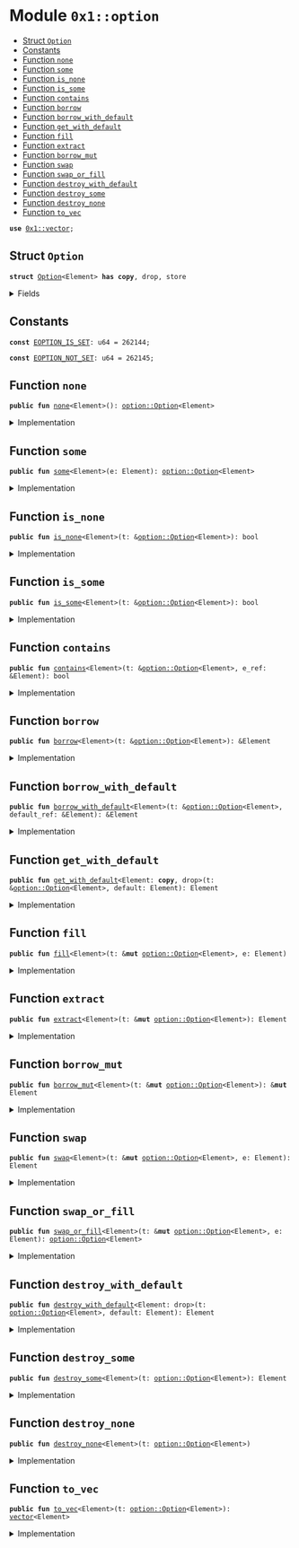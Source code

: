 
<a name="0x1_option"></a>

# Module `0x1::option`



-  [Struct `Option`](#0x1_option_Option)
-  [Constants](#@Constants_0)
-  [Function `none`](#0x1_option_none)
-  [Function `some`](#0x1_option_some)
-  [Function `is_none`](#0x1_option_is_none)
-  [Function `is_some`](#0x1_option_is_some)
-  [Function `contains`](#0x1_option_contains)
-  [Function `borrow`](#0x1_option_borrow)
-  [Function `borrow_with_default`](#0x1_option_borrow_with_default)
-  [Function `get_with_default`](#0x1_option_get_with_default)
-  [Function `fill`](#0x1_option_fill)
-  [Function `extract`](#0x1_option_extract)
-  [Function `borrow_mut`](#0x1_option_borrow_mut)
-  [Function `swap`](#0x1_option_swap)
-  [Function `swap_or_fill`](#0x1_option_swap_or_fill)
-  [Function `destroy_with_default`](#0x1_option_destroy_with_default)
-  [Function `destroy_some`](#0x1_option_destroy_some)
-  [Function `destroy_none`](#0x1_option_destroy_none)
-  [Function `to_vec`](#0x1_option_to_vec)


<pre><code><b>use</b> <a href="../../dependencies/move-stdlib/vector.md#0x1_vector">0x1::vector</a>;
</code></pre>



<a name="0x1_option_Option"></a>

## Struct `Option`



<pre><code><b>struct</b> <a href="../../dependencies/move-stdlib/option.md#0x1_option_Option">Option</a>&lt;Element&gt; <b>has</b> <b>copy</b>, drop, store
</code></pre>



<details>
<summary>Fields</summary>


<dl>
<dt>
<code>vec: <a href="../../dependencies/move-stdlib/vector.md#0x1_vector">vector</a>&lt;Element&gt;</code>
</dt>
<dd>

</dd>
</dl>


</details>

<a name="@Constants_0"></a>

## Constants


<a name="0x1_option_EOPTION_IS_SET"></a>



<pre><code><b>const</b> <a href="../../dependencies/move-stdlib/option.md#0x1_option_EOPTION_IS_SET">EOPTION_IS_SET</a>: u64 = 262144;
</code></pre>



<a name="0x1_option_EOPTION_NOT_SET"></a>



<pre><code><b>const</b> <a href="../../dependencies/move-stdlib/option.md#0x1_option_EOPTION_NOT_SET">EOPTION_NOT_SET</a>: u64 = 262145;
</code></pre>



<a name="0x1_option_none"></a>

## Function `none`



<pre><code><b>public</b> <b>fun</b> <a href="../../dependencies/move-stdlib/option.md#0x1_option_none">none</a>&lt;Element&gt;(): <a href="../../dependencies/move-stdlib/option.md#0x1_option_Option">option::Option</a>&lt;Element&gt;
</code></pre>



<details>
<summary>Implementation</summary>


<pre><code><b>public</b> <b>fun</b> <a href="../../dependencies/move-stdlib/option.md#0x1_option_none">none</a>&lt;Element&gt;(): <a href="../../dependencies/move-stdlib/option.md#0x1_option_Option">Option</a>&lt;Element&gt; {
    <a href="../../dependencies/move-stdlib/option.md#0x1_option_Option">Option</a> { vec: <a href="../../dependencies/move-stdlib/vector.md#0x1_vector_empty">vector::empty</a>() }
}
</code></pre>



</details>

<a name="0x1_option_some"></a>

## Function `some`



<pre><code><b>public</b> <b>fun</b> <a href="../../dependencies/move-stdlib/option.md#0x1_option_some">some</a>&lt;Element&gt;(e: Element): <a href="../../dependencies/move-stdlib/option.md#0x1_option_Option">option::Option</a>&lt;Element&gt;
</code></pre>



<details>
<summary>Implementation</summary>


<pre><code><b>public</b> <b>fun</b> <a href="../../dependencies/move-stdlib/option.md#0x1_option_some">some</a>&lt;Element&gt;(e: Element): <a href="../../dependencies/move-stdlib/option.md#0x1_option_Option">Option</a>&lt;Element&gt; {
    <a href="../../dependencies/move-stdlib/option.md#0x1_option_Option">Option</a> { vec: <a href="../../dependencies/move-stdlib/vector.md#0x1_vector_singleton">vector::singleton</a>(e) }
}
</code></pre>



</details>

<a name="0x1_option_is_none"></a>

## Function `is_none`



<pre><code><b>public</b> <b>fun</b> <a href="../../dependencies/move-stdlib/option.md#0x1_option_is_none">is_none</a>&lt;Element&gt;(t: &<a href="../../dependencies/move-stdlib/option.md#0x1_option_Option">option::Option</a>&lt;Element&gt;): bool
</code></pre>



<details>
<summary>Implementation</summary>


<pre><code><b>public</b> <b>fun</b> <a href="../../dependencies/move-stdlib/option.md#0x1_option_is_none">is_none</a>&lt;Element&gt;(t: &<a href="../../dependencies/move-stdlib/option.md#0x1_option_Option">Option</a>&lt;Element&gt;): bool {
    <a href="../../dependencies/move-stdlib/vector.md#0x1_vector_is_empty">vector::is_empty</a>(&t.vec)
}
</code></pre>



</details>

<a name="0x1_option_is_some"></a>

## Function `is_some`



<pre><code><b>public</b> <b>fun</b> <a href="../../dependencies/move-stdlib/option.md#0x1_option_is_some">is_some</a>&lt;Element&gt;(t: &<a href="../../dependencies/move-stdlib/option.md#0x1_option_Option">option::Option</a>&lt;Element&gt;): bool
</code></pre>



<details>
<summary>Implementation</summary>


<pre><code><b>public</b> <b>fun</b> <a href="../../dependencies/move-stdlib/option.md#0x1_option_is_some">is_some</a>&lt;Element&gt;(t: &<a href="../../dependencies/move-stdlib/option.md#0x1_option_Option">Option</a>&lt;Element&gt;): bool {
    !<a href="../../dependencies/move-stdlib/vector.md#0x1_vector_is_empty">vector::is_empty</a>(&t.vec)
}
</code></pre>



</details>

<a name="0x1_option_contains"></a>

## Function `contains`



<pre><code><b>public</b> <b>fun</b> <a href="../../dependencies/move-stdlib/option.md#0x1_option_contains">contains</a>&lt;Element&gt;(t: &<a href="../../dependencies/move-stdlib/option.md#0x1_option_Option">option::Option</a>&lt;Element&gt;, e_ref: &Element): bool
</code></pre>



<details>
<summary>Implementation</summary>


<pre><code><b>public</b> <b>fun</b> <a href="../../dependencies/move-stdlib/option.md#0x1_option_contains">contains</a>&lt;Element&gt;(t: &<a href="../../dependencies/move-stdlib/option.md#0x1_option_Option">Option</a>&lt;Element&gt;, e_ref: &Element): bool {
    <a href="../../dependencies/move-stdlib/vector.md#0x1_vector_contains">vector::contains</a>(&t.vec, e_ref)
}
</code></pre>



</details>

<a name="0x1_option_borrow"></a>

## Function `borrow`



<pre><code><b>public</b> <b>fun</b> <a href="../../dependencies/move-stdlib/option.md#0x1_option_borrow">borrow</a>&lt;Element&gt;(t: &<a href="../../dependencies/move-stdlib/option.md#0x1_option_Option">option::Option</a>&lt;Element&gt;): &Element
</code></pre>



<details>
<summary>Implementation</summary>


<pre><code><b>public</b> <b>fun</b> <a href="../../dependencies/move-stdlib/option.md#0x1_option_borrow">borrow</a>&lt;Element&gt;(t: &<a href="../../dependencies/move-stdlib/option.md#0x1_option_Option">Option</a>&lt;Element&gt;): &Element {
    <b>assert</b>!(<a href="../../dependencies/move-stdlib/option.md#0x1_option_is_some">is_some</a>(t), <a href="../../dependencies/move-stdlib/option.md#0x1_option_EOPTION_NOT_SET">EOPTION_NOT_SET</a>);
    <a href="../../dependencies/move-stdlib/vector.md#0x1_vector_borrow">vector::borrow</a>(&t.vec, 0)
}
</code></pre>



</details>

<a name="0x1_option_borrow_with_default"></a>

## Function `borrow_with_default`



<pre><code><b>public</b> <b>fun</b> <a href="../../dependencies/move-stdlib/option.md#0x1_option_borrow_with_default">borrow_with_default</a>&lt;Element&gt;(t: &<a href="../../dependencies/move-stdlib/option.md#0x1_option_Option">option::Option</a>&lt;Element&gt;, default_ref: &Element): &Element
</code></pre>



<details>
<summary>Implementation</summary>


<pre><code><b>public</b> <b>fun</b> <a href="../../dependencies/move-stdlib/option.md#0x1_option_borrow_with_default">borrow_with_default</a>&lt;Element&gt;(t: &<a href="../../dependencies/move-stdlib/option.md#0x1_option_Option">Option</a>&lt;Element&gt;, default_ref: &Element): &Element {
    <b>let</b> vec_ref = &t.vec;
    <b>if</b> (<a href="../../dependencies/move-stdlib/vector.md#0x1_vector_is_empty">vector::is_empty</a>(vec_ref)) default_ref
    <b>else</b> <a href="../../dependencies/move-stdlib/vector.md#0x1_vector_borrow">vector::borrow</a>(vec_ref, 0)
}
</code></pre>



</details>

<a name="0x1_option_get_with_default"></a>

## Function `get_with_default`



<pre><code><b>public</b> <b>fun</b> <a href="../../dependencies/move-stdlib/option.md#0x1_option_get_with_default">get_with_default</a>&lt;Element: <b>copy</b>, drop&gt;(t: &<a href="../../dependencies/move-stdlib/option.md#0x1_option_Option">option::Option</a>&lt;Element&gt;, default: Element): Element
</code></pre>



<details>
<summary>Implementation</summary>


<pre><code><b>public</b> <b>fun</b> <a href="../../dependencies/move-stdlib/option.md#0x1_option_get_with_default">get_with_default</a>&lt;Element: <b>copy</b> + drop&gt;(
    t: &<a href="../../dependencies/move-stdlib/option.md#0x1_option_Option">Option</a>&lt;Element&gt;,
    default: Element,
): Element {
    <b>let</b> vec_ref = &t.vec;
    <b>if</b> (<a href="../../dependencies/move-stdlib/vector.md#0x1_vector_is_empty">vector::is_empty</a>(vec_ref)) default
    <b>else</b> *<a href="../../dependencies/move-stdlib/vector.md#0x1_vector_borrow">vector::borrow</a>(vec_ref, 0)
}
</code></pre>



</details>

<a name="0x1_option_fill"></a>

## Function `fill`



<pre><code><b>public</b> <b>fun</b> <a href="../../dependencies/move-stdlib/option.md#0x1_option_fill">fill</a>&lt;Element&gt;(t: &<b>mut</b> <a href="../../dependencies/move-stdlib/option.md#0x1_option_Option">option::Option</a>&lt;Element&gt;, e: Element)
</code></pre>



<details>
<summary>Implementation</summary>


<pre><code><b>public</b> <b>fun</b> <a href="../../dependencies/move-stdlib/option.md#0x1_option_fill">fill</a>&lt;Element&gt;(t: &<b>mut</b> <a href="../../dependencies/move-stdlib/option.md#0x1_option_Option">Option</a>&lt;Element&gt;, e: Element) {
    <b>let</b> vec_ref = &<b>mut</b> t.vec;
    <b>if</b> (<a href="../../dependencies/move-stdlib/vector.md#0x1_vector_is_empty">vector::is_empty</a>(vec_ref)) <a href="../../dependencies/move-stdlib/vector.md#0x1_vector_push_back">vector::push_back</a>(vec_ref, e)
    <b>else</b> <b>abort</b> <a href="../../dependencies/move-stdlib/option.md#0x1_option_EOPTION_IS_SET">EOPTION_IS_SET</a>
}
</code></pre>



</details>

<a name="0x1_option_extract"></a>

## Function `extract`



<pre><code><b>public</b> <b>fun</b> <a href="../../dependencies/move-stdlib/option.md#0x1_option_extract">extract</a>&lt;Element&gt;(t: &<b>mut</b> <a href="../../dependencies/move-stdlib/option.md#0x1_option_Option">option::Option</a>&lt;Element&gt;): Element
</code></pre>



<details>
<summary>Implementation</summary>


<pre><code><b>public</b> <b>fun</b> <a href="../../dependencies/move-stdlib/option.md#0x1_option_extract">extract</a>&lt;Element&gt;(t: &<b>mut</b> <a href="../../dependencies/move-stdlib/option.md#0x1_option_Option">Option</a>&lt;Element&gt;): Element {
    <b>assert</b>!(<a href="../../dependencies/move-stdlib/option.md#0x1_option_is_some">is_some</a>(t), <a href="../../dependencies/move-stdlib/option.md#0x1_option_EOPTION_NOT_SET">EOPTION_NOT_SET</a>);
    <a href="../../dependencies/move-stdlib/vector.md#0x1_vector_pop_back">vector::pop_back</a>(&<b>mut</b> t.vec)
}
</code></pre>



</details>

<a name="0x1_option_borrow_mut"></a>

## Function `borrow_mut`



<pre><code><b>public</b> <b>fun</b> <a href="../../dependencies/move-stdlib/option.md#0x1_option_borrow_mut">borrow_mut</a>&lt;Element&gt;(t: &<b>mut</b> <a href="../../dependencies/move-stdlib/option.md#0x1_option_Option">option::Option</a>&lt;Element&gt;): &<b>mut</b> Element
</code></pre>



<details>
<summary>Implementation</summary>


<pre><code><b>public</b> <b>fun</b> <a href="../../dependencies/move-stdlib/option.md#0x1_option_borrow_mut">borrow_mut</a>&lt;Element&gt;(t: &<b>mut</b> <a href="../../dependencies/move-stdlib/option.md#0x1_option_Option">Option</a>&lt;Element&gt;): &<b>mut</b> Element {
    <b>assert</b>!(<a href="../../dependencies/move-stdlib/option.md#0x1_option_is_some">is_some</a>(t), <a href="../../dependencies/move-stdlib/option.md#0x1_option_EOPTION_NOT_SET">EOPTION_NOT_SET</a>);
    <a href="../../dependencies/move-stdlib/vector.md#0x1_vector_borrow_mut">vector::borrow_mut</a>(&<b>mut</b> t.vec, 0)
}
</code></pre>



</details>

<a name="0x1_option_swap"></a>

## Function `swap`



<pre><code><b>public</b> <b>fun</b> <a href="../../dependencies/move-stdlib/option.md#0x1_option_swap">swap</a>&lt;Element&gt;(t: &<b>mut</b> <a href="../../dependencies/move-stdlib/option.md#0x1_option_Option">option::Option</a>&lt;Element&gt;, e: Element): Element
</code></pre>



<details>
<summary>Implementation</summary>


<pre><code><b>public</b> <b>fun</b> <a href="../../dependencies/move-stdlib/option.md#0x1_option_swap">swap</a>&lt;Element&gt;(t: &<b>mut</b> <a href="../../dependencies/move-stdlib/option.md#0x1_option_Option">Option</a>&lt;Element&gt;, e: Element): Element {
    <b>assert</b>!(<a href="../../dependencies/move-stdlib/option.md#0x1_option_is_some">is_some</a>(t), <a href="../../dependencies/move-stdlib/option.md#0x1_option_EOPTION_NOT_SET">EOPTION_NOT_SET</a>);
    <b>let</b> vec_ref = &<b>mut</b> t.vec;
    <b>let</b> old_value = <a href="../../dependencies/move-stdlib/vector.md#0x1_vector_pop_back">vector::pop_back</a>(vec_ref);
    <a href="../../dependencies/move-stdlib/vector.md#0x1_vector_push_back">vector::push_back</a>(vec_ref, e);
    old_value
}
</code></pre>



</details>

<a name="0x1_option_swap_or_fill"></a>

## Function `swap_or_fill`



<pre><code><b>public</b> <b>fun</b> <a href="../../dependencies/move-stdlib/option.md#0x1_option_swap_or_fill">swap_or_fill</a>&lt;Element&gt;(t: &<b>mut</b> <a href="../../dependencies/move-stdlib/option.md#0x1_option_Option">option::Option</a>&lt;Element&gt;, e: Element): <a href="../../dependencies/move-stdlib/option.md#0x1_option_Option">option::Option</a>&lt;Element&gt;
</code></pre>



<details>
<summary>Implementation</summary>


<pre><code><b>public</b> <b>fun</b> <a href="../../dependencies/move-stdlib/option.md#0x1_option_swap_or_fill">swap_or_fill</a>&lt;Element&gt;(t: &<b>mut</b> <a href="../../dependencies/move-stdlib/option.md#0x1_option_Option">Option</a>&lt;Element&gt;, e: Element): <a href="../../dependencies/move-stdlib/option.md#0x1_option_Option">Option</a>&lt;Element&gt; {
    <b>let</b> vec_ref = &<b>mut</b> t.vec;
    <b>let</b> old_value = <b>if</b> (<a href="../../dependencies/move-stdlib/vector.md#0x1_vector_is_empty">vector::is_empty</a>(vec_ref)) <a href="../../dependencies/move-stdlib/option.md#0x1_option_none">none</a>()
        <b>else</b> <a href="../../dependencies/move-stdlib/option.md#0x1_option_some">some</a>(<a href="../../dependencies/move-stdlib/vector.md#0x1_vector_pop_back">vector::pop_back</a>(vec_ref));
    <a href="../../dependencies/move-stdlib/vector.md#0x1_vector_push_back">vector::push_back</a>(vec_ref, e);
    old_value
}
</code></pre>



</details>

<a name="0x1_option_destroy_with_default"></a>

## Function `destroy_with_default`



<pre><code><b>public</b> <b>fun</b> <a href="../../dependencies/move-stdlib/option.md#0x1_option_destroy_with_default">destroy_with_default</a>&lt;Element: drop&gt;(t: <a href="../../dependencies/move-stdlib/option.md#0x1_option_Option">option::Option</a>&lt;Element&gt;, default: Element): Element
</code></pre>



<details>
<summary>Implementation</summary>


<pre><code><b>public</b> <b>fun</b> <a href="../../dependencies/move-stdlib/option.md#0x1_option_destroy_with_default">destroy_with_default</a>&lt;Element: drop&gt;(t: <a href="../../dependencies/move-stdlib/option.md#0x1_option_Option">Option</a>&lt;Element&gt;, default: Element): Element {
    <b>let</b> <a href="../../dependencies/move-stdlib/option.md#0x1_option_Option">Option</a> { <b>mut</b> vec } = t;
    <b>if</b> (<a href="../../dependencies/move-stdlib/vector.md#0x1_vector_is_empty">vector::is_empty</a>(&vec)) default
    <b>else</b> <a href="../../dependencies/move-stdlib/vector.md#0x1_vector_pop_back">vector::pop_back</a>(&<b>mut</b> vec)
}
</code></pre>



</details>

<a name="0x1_option_destroy_some"></a>

## Function `destroy_some`



<pre><code><b>public</b> <b>fun</b> <a href="../../dependencies/move-stdlib/option.md#0x1_option_destroy_some">destroy_some</a>&lt;Element&gt;(t: <a href="../../dependencies/move-stdlib/option.md#0x1_option_Option">option::Option</a>&lt;Element&gt;): Element
</code></pre>



<details>
<summary>Implementation</summary>


<pre><code><b>public</b> <b>fun</b> <a href="../../dependencies/move-stdlib/option.md#0x1_option_destroy_some">destroy_some</a>&lt;Element&gt;(t: <a href="../../dependencies/move-stdlib/option.md#0x1_option_Option">Option</a>&lt;Element&gt;): Element {
    <b>assert</b>!(<a href="../../dependencies/move-stdlib/option.md#0x1_option_is_some">is_some</a>(&t), <a href="../../dependencies/move-stdlib/option.md#0x1_option_EOPTION_NOT_SET">EOPTION_NOT_SET</a>);
    <b>let</b> <a href="../../dependencies/move-stdlib/option.md#0x1_option_Option">Option</a> { <b>mut</b> vec } = t;
    <b>let</b> elem = <a href="../../dependencies/move-stdlib/vector.md#0x1_vector_pop_back">vector::pop_back</a>(&<b>mut</b> vec);
    <a href="../../dependencies/move-stdlib/vector.md#0x1_vector_destroy_empty">vector::destroy_empty</a>(vec);
    elem
}
</code></pre>



</details>

<a name="0x1_option_destroy_none"></a>

## Function `destroy_none`



<pre><code><b>public</b> <b>fun</b> <a href="../../dependencies/move-stdlib/option.md#0x1_option_destroy_none">destroy_none</a>&lt;Element&gt;(t: <a href="../../dependencies/move-stdlib/option.md#0x1_option_Option">option::Option</a>&lt;Element&gt;)
</code></pre>



<details>
<summary>Implementation</summary>


<pre><code><b>public</b> <b>fun</b> <a href="../../dependencies/move-stdlib/option.md#0x1_option_destroy_none">destroy_none</a>&lt;Element&gt;(t: <a href="../../dependencies/move-stdlib/option.md#0x1_option_Option">Option</a>&lt;Element&gt;) {
    <b>assert</b>!(<a href="../../dependencies/move-stdlib/option.md#0x1_option_is_none">is_none</a>(&t), <a href="../../dependencies/move-stdlib/option.md#0x1_option_EOPTION_IS_SET">EOPTION_IS_SET</a>);
    <b>let</b> <a href="../../dependencies/move-stdlib/option.md#0x1_option_Option">Option</a> { vec } = t;
    <a href="../../dependencies/move-stdlib/vector.md#0x1_vector_destroy_empty">vector::destroy_empty</a>(vec)
}
</code></pre>



</details>

<a name="0x1_option_to_vec"></a>

## Function `to_vec`



<pre><code><b>public</b> <b>fun</b> <a href="../../dependencies/move-stdlib/option.md#0x1_option_to_vec">to_vec</a>&lt;Element&gt;(t: <a href="../../dependencies/move-stdlib/option.md#0x1_option_Option">option::Option</a>&lt;Element&gt;): <a href="../../dependencies/move-stdlib/vector.md#0x1_vector">vector</a>&lt;Element&gt;
</code></pre>



<details>
<summary>Implementation</summary>


<pre><code><b>public</b> <b>fun</b> <a href="../../dependencies/move-stdlib/option.md#0x1_option_to_vec">to_vec</a>&lt;Element&gt;(t: <a href="../../dependencies/move-stdlib/option.md#0x1_option_Option">Option</a>&lt;Element&gt;): <a href="../../dependencies/move-stdlib/vector.md#0x1_vector">vector</a>&lt;Element&gt; {
    <b>let</b> <a href="../../dependencies/move-stdlib/option.md#0x1_option_Option">Option</a> { vec } = t;
    vec
}
</code></pre>



</details>
